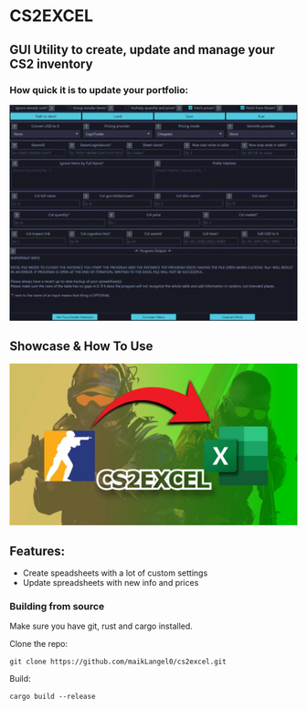 <h1> CS2EXCEL </h1>
<h2>GUI Utility to create, update and manage your CS2 inventory</h2>
<h3>How quick it is to update your portfolio:</h3>
<img src=".\assets\images\cs2excel_showcase.gif"/>
<h2>Showcase & How To Use</h2>

[![Watch](/assets/images/cs2excel_thumb.jpg)](https://youtu.be/BrO1avZPLWA)

<h2>Features:</h2>
<ul>
    <li>Create speadsheets with a lot of custom settings</li>
    <li>Update spreadsheets with new info and prices</li>
    <!--<li></li>-->
</ul>

<h3>Building from source</h3>
<p>Make sure you have git, rust and cargo installed.</p>
<p>Clone the repo:</p>

```
git clone https://github.com/maikLangel0/cs2excel.git
```

<p>Build:</p>

```
cargo build --release
```
